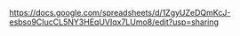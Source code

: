 https://docs.google.com/spreadsheets/d/1ZgyUZeDQmKcJ-esbso9CIucCL5NY3HEqUVIqx7LUmo8/edit?usp=sharing
